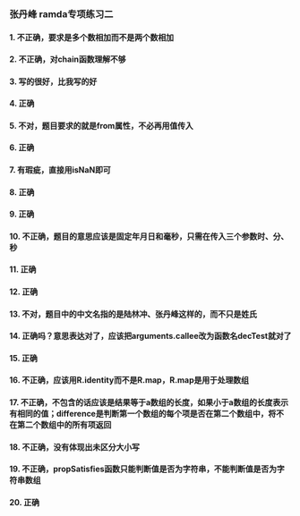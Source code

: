 ###  张丹峰 ramda专项练习二
#### 1. 不正确，要求是多个数相加而不是两个数相加
#### 2. 不正确，对chain函数理解不够
#### 3. 写的很好，比我写的好
#### 4. 正确
#### 5. 不对，题目要求的就是from属性，不必再用值传入
#### 6. 正确
#### 7. 有瑕疵，直接用isNaN即可
#### 8. 正确
#### 9. 正确 
#### 10. 不正确，题目的意思应该是固定年月日和毫秒，只需在传入三个参数时、分、秒
#### 11. 正确
#### 12. 正确
#### 13. 不对，题目中的中文名指的是陆林冲、张丹峰这样的，而不只是姓氏
#### 14. 正确吗？意思表达对了，应该把arguments.callee改为函数名decTest就对了
#### 15. 正确
#### 16. 不正确，应该用R.identity而不是R.map，R.map是用于处理数组
#### 17. 不正确，不包含的话应该是结果等于a数组的长度，如果小于a数组的长度表示有相同的值；difference是判断第一个数组的每个项是否在第二个数组中，将不在第二个数组中的所有项返回
#### 18. 不正确，没有体现出未区分大小写
#### 19. 不正确，propSatisfies函数只能判断值是否为字符串，不能判断值是否为字符串数组
#### 20. 正确